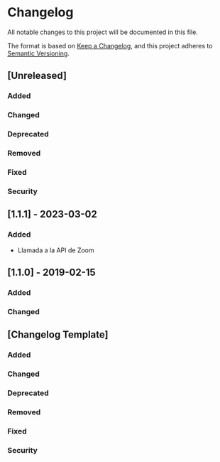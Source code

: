 # Changelog

All notable changes to this project will be documented in this file.

The format is based on [Keep a Changelog](https://keepachangelog.com/en/1.0.0/),
and this project adheres to [Semantic Versioning](https://semver.org/spec/v2.0.0.html).

## [Unreleased]

### Added 
 
### Changed

### Deprecated

### Removed

### Fixed

### Security

## [1.1.1] - 2023-03-02

### Added 
  - Llamada a la API de Zoom

## [1.1.0] - 2019-02-15

### Added

### Changed

## [Changelog Template]

### Added 
 
### Changed

### Deprecated

### Removed

### Fixed

### Security